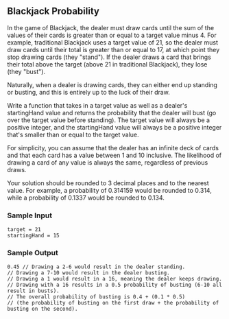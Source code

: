 
## Blackjack Probability

In the game of Blackjack, the dealer must draw cards until the sum of the
values of their cards is greater than or equal to a
target value minus 4. For example, traditional Blackjack uses a
target value of 21, so the dealer must draw cards until their
total is greater than or equal to 17, at which point they stop drawing cards
(they "stand"). If the dealer draws a card that brings their total above the
target (above 21 in traditional Blackjack), they lose (they
"bust").

Naturally, when a dealer is drawing cards, they can either end up standing
or busting, and this is entirely up to the luck of their draw.

Write a function that takes in a target value as well as a
dealer's startingHand value and returns the probability that
the dealer will bust (go over the target value before
standing). The target value will always be a positive integer,
and the startingHand value will always be a positive integer
that's smaller than or equal to the target value.

For simplicity, you can assume that the dealer has an infinite deck of cards
and that each card has a value between 1 and 10 inclusive. The likelihood of
drawing a card of any value is always the same, regardless of previous
draws.

Your solution should be rounded to 3 decimal places and to the nearest
value. For example, a probability of 0.314159 would be rounded
to 0.314, while a probability of 0.1337 would be
rounded to 0.134.

### Sample Input
```
target = 21
startingHand = 15
```

### Sample Output
```
0.45 // Drawing a 2-6 would result in the dealer standing.
// Drawing a 7-10 would result in the dealer busting.
// Drawing a 1 would result in a 16, meaning the dealer keeps drawing.
// Drawing with a 16 results in a 0.5 probability of busting (6-10 all result in busts).
// The overall probability of busting is 0.4 + (0.1 * 0.5)
// (the probability of busting on the first draw + the probability of busting on the second).
```
